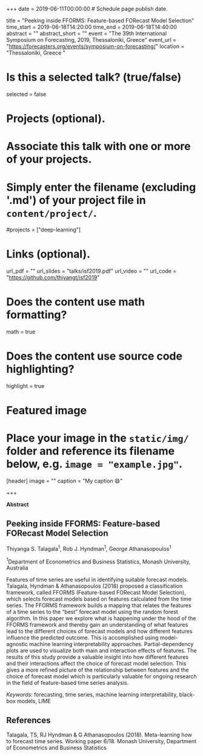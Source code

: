 +++
date = 2019-06-11T00:00:00  # Schedule page publish date.

title = "Peeking inside FFORMS: Feature-based FORecast Model Selection"
time_start = 2019-06-18T14:20:00
time_end = 2019-06-18T14:40:00
abstract = ""
abstract_short = ""
event = "The 39th International Symposium on Forecasting, 2019, Thessaloniki, Greece"
event_url = "https://forecasters.org/events/symposium-on-forecasting/"
location = "Thessaloniki, Greece "

# Is this a selected talk? (true/false)
selected = false

# Projects (optional).
#   Associate this talk with one or more of your projects.
#   Simply enter the filename (excluding '.md') of your project file in `content/project/`.
#projects = ["deep-learning"]

# Links (optional).
url_pdf = ""
url_slides = "talks/isf2019.pdf"
url_video = ""
url_code = "https://github.com/thiyangt/isf2019"

# Does the content use math formatting?
math = true

# Does the content use source code highlighting?
highlight = true

# Featured image
# Place your image in the `static/img/` folder and reference its filename below, e.g. `image = "example.jpg"`.
[header]
image = ""
caption = "My caption :smile:"

+++

**Abstract**

## Peeking inside FFORMS: Feature-based FORecast Model Selection

Thiyanga S. Talagala$^1$, Rob J. Hyndman$^1$, George Athanasopoulos$^1$

$^1$Department of Econometrics and Business Statistics, Monash University, Australia

Features of time series are useful in identifying suitable forecast models. Talagala, Hyndman & Athanasopoulos (2018) proposed a classification framework, called FFORMS (Feature-based FORecast Model Selection), which selects forecast models based on features calculated from the time series. The FFORMS framework builds a mapping that relates the features of a time series to the “best” forecast model using the random forest algorithm. In this paper we explore what is happening under the hood of the FFORMS framework and thereby gain an understanding of what features lead to the different choices of forecast models and how different features influence the predicted outcome. This is accomplished using model-agnostic machine learning interpretability approaches. Partial-dependency plots are used to visualize both main and interaction effects of features. The results of this study provide a valuable insight into how different features and their interactions affect the choice of forecast model selection. This gives a more refined picture of the relationship between features and the choice of forecast model which is particularly valuable for ongoing research in the field of feature-based time series analysis.

*Keywords:*
forecasting, time series, machine learning interpretability, black-box models, LIME

## References

Talagala, TS, RJ Hyndman & G Athanasopoulos (2018). Meta-learning how to forecast time series. Working paper 6/18. Monash University, Department of Econometrics and Business Statistics
